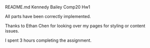 README.md
Kennedy Bailey
Comp20 Hw1

All parts have been correctly implemented.

Thanks to Ethan Chen for looking over my pages for styling or content issues.

I spent 3 hours completing the assignment.
